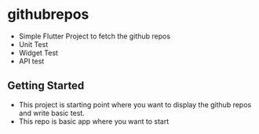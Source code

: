 # githubrepos

- Simple Flutter Project to fetch the github repos 
- Unit Test
- Widget Test
- API test

## Getting Started

- This project is starting point where you want to display the github repos and write basic test.
- This repo is basic app where you want to start